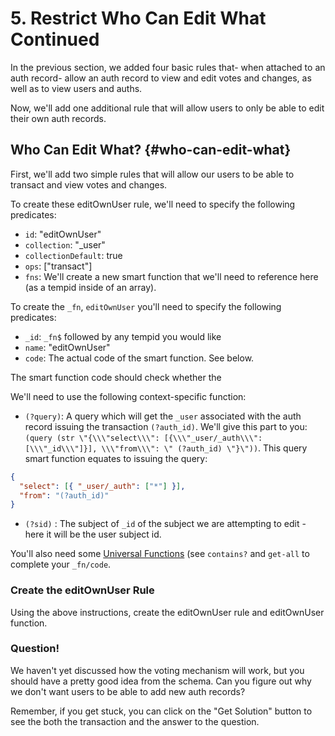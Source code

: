 # 5. Restrict Who Can Edit What Continued

In the previous section, we added four basic rules that- when attached to an auth record- allow an auth record to view and edit votes and changes, as well as to view users and auths.

Now, we'll add one additional rule that will allow users to only be able to edit their own auth records.

## Who Can Edit What? {#who-can-edit-what}

First, we'll add two simple rules that will allow our users to be able to transact and view votes and changes.

To create these editOwnUser rule, we'll need to specify the following predicates:

- `id`: "editOwnUser"
- `collection`: "\_user"
- `collectionDefault`: true
- `ops`: ["transact"]
- `fns`: We'll create a new smart function that we'll need to reference here (as a tempid inside of an array).

To create the `_fn`, `editOwnUser` you'll need to specify the following predicates:

- `_id`: `_fn$` followed by any tempid you would like
- `name`: "editOwnUser"
- `code`: The actual code of the smart function. See below.

The smart function code should check whether the

We'll need to use the following context-specific function:

- `(?query)`: A query which will get the `_user` associated with the auth record issuing the transaction `(?auth_id)`. We'll give this part to you: `(query (str \"{\\\"select\\\": [{\\\"_user/_auth\\\": [\\\"_id\\\"]}], \\\"from\\\": \" (?auth_id) \"}\"))`. This query smart function equates to issuing the query:

```json
{
  "select": [{ "_user/_auth": ["*"] }],
  "from": "(?auth_id)"
}
```

- `(?sid)` : The subject of `_id` of the subject we are attempting to edit - here it will be the user subject id.

You'll also need some <a href="/docs/smart-functions/smart-functions#universal-functions" target="_blank">Universal Functions</a> (see `contains?` and `get-all` to complete your `_fn/code`.

<div class="challenge">
<h3>Create the editOwnUser Rule</h3>

<p>Using the above instructions, create the editOwnUser rule and editOwnUser function.</p>

<h3>Question!</h3>
<p>We haven't yet discussed how the voting mechanism will work, but you should have a pretty good idea from the schema. Can you figure out why we don't want users to be able to add new auth records?</p>

<p>Remember, if you get stuck, you can click on the "Get Solution" button to see the both the transaction and the answer to the question.</p>
</div>
